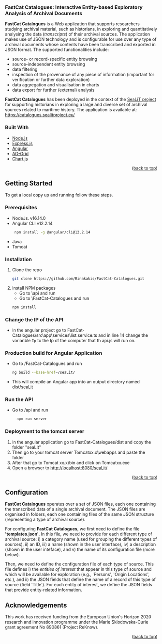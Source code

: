 <div>
  
<h3>FastCat Catalogues: Interactive Entity-based Exploratory Analysis of Archival Documents</h3>

  <p>
    <b>FastCat Catalogues</b> is a Web application that supports researchers studying archival material, such as historians, in exploring and quantitatively analysing the data (<i>transcripts</i>) of their archival sources. The application makes use of JSON technology and is configurable for use over any type of archival documents whose contents have been transcribed and exported in JSON format. 
    The supported functionalities include:
    <ul>
<li>source- or record-specific entity browsing 
<li>source-independent entity browsing 
<li>data filtering 
<li>inspection of the provenance of any piece of information (important for verification or further data exploration) 
<li>data aggregation and visualisation in charts
<li>data export for further (external) analysis
  </ul>
 </p>
 <p>
  <b>FastCat Catalogues</b> has been deployed in the context of the <a href="https://sealitproject.eu/">SeaLiT project</a> for supporting historians in exploring a large and diverse set of archival sources related to maritime history. The application is available at: <a href="https://catalogues.sealitproject.eu/">https://catalogues.sealitproject.eu/</a>
  </p>
</div>

<!--
<!-- TABLE OF CONTENTS 
<details>
  <summary>Table of Contents</summary>
  <ol>
    <li>
      <ul>
        <li><a href="#built-with">Built With</a></li>
      </ul>
    </li>
    <li>
      <a href="#getting-started">Getting Started</a>
      <ul>
        <li><a href="#prerequisites">Prerequisites</a></li>
        <li><a href="#installation">Installation</a></li>
        <li><a href="#change-the-ip-of-the-api">Change the Ip of the API</a></li>
        <li><a href="#production-build-for-angular-application">Production build for Angular Application</a></li>
        <li><a href="#run-the-api">Run the API</a></li>
        <li><a href="#deployment-to-the-tomcat-server">Deployment to the tomcat server</a></li>
      </ul>
    </li>
    <li><a href="#ack">Acknowledgements</a></li>
  </ol>
</details>
-->



### Built With

* [Node.js](https://nodejs.org/en/)
* [Express.js](https://expressjs.com/)
* [Angular](https://angular.io/)
* [AG-Grid](https://www.ag-grid.com/)
* [Chart.js](https://www.chartjs.org/)

<p align="right">(<a href="#top">back to top</a>)</p>


<!-- GETTING STARTED -->
## Getting Started

To get a local copy up and running follow these steps.

### Prerequisites

* NodeJs. v16.14.0
* Angular CLI v12.2.14 
  ```sh
   npm install -g @angular/cli@12.2.14
  ```
* Java
* Tomcat

### Installation

1. Clone the repo
   ```sh
   git clone https://github.com/Rinakakis/FastCat-Catalogues.git
   ```
2. Install NPM packages 
     * Go to \api and run
     * Go to \FastCat-Catalogues and run
   ```sh
   npm install
   ```

### Change the IP of the API

- In the angular project go to FastCat-Catalogues\src\app\services\list.service.ts and in line 14 change   the varianble `Ip` to the Ip of the computer that th api.js will run on.

### Production build for Angular Application

- Go to /FastCat-Catalogues and run 
  ```sh
  ng build --base-href=/seaLit/
  ```
- This will compile an Angular app into an output directory named dist/seaLit

### Run the API

- Go to /api and run
  ```sh
    npm run server
    ```

### Deployment to the tomcat server

1. In the angular application go to FastCat-Catalogues/dist and copy the folder "seaLit"
2. Then go to your tomcat server Tomcatxx.x\webapps and paste the folder
3. After that go to Tomcat xx.x\bin and click on Tomcatxx.exe
4. Open a browser to <http://localhost:8080/seaLit/>

<p align="right">(<a href="#top">back to top</a>)</p>


<!-- Configuration -->
## Configuration
<p>
<b>FastCat Catalogues</b> operates over a set of JSON files, each one containing the transcribed data of a single archival document. 
The JSON files are organised in folders, each one containing files of the same JSON structure (representing a type of archival source).  
</p>

<p>
For configuring <b>FastCat Catalogues</b>, we first need to define the file <b>'templates.json'</b>. In this file, we need to provide for each different type of archival source: i) a category name (used for grouping the different types of sources), ii) an ID, iii) a name (shown in the user interface), iv) a description (shown in the user inteface), and v) the name of its configuration file (more below).
</p>
<p>
Then, we need to define the configuration file of each type of source. This file defines i) the <i>entities of interest</i> that appear in this type of source and which will be available for exploration (e.g., 'Persons', 'Origin Locations', etc.), and ii) the JSON fields that define the name of a record of this type of source (field 'Title'). For each entity of interest, we define the JSON fields that provide entity-related information.
</p>


<!-- Acknowledgements -->
## Acknowledgements

This work has received funding from the European Union's Horizon 2020 research and innovation programme under the Marie Sklodowska-Curie grant agreement No 890861 (Project ReKnow). 

<p align="right">(<a href="#top">back to top</a>)</p>
